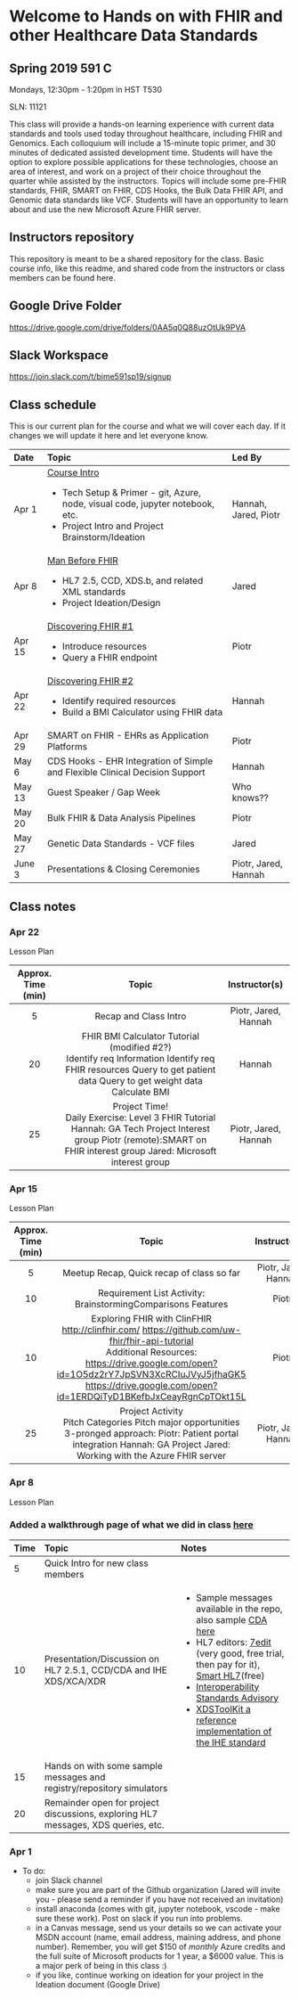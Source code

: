 # Welcome to Hands on with FHIR and other Healthcare Data Standards

## Spring 2019 591 C
Mondays, 12:30pm - 1:20pm in HST T530

SLN: 11121

This class will provide a hands-on learning experience with current data standards and tools used today throughout healthcare, including FHIR and Genomics. Each colloquium will include a 15-minute topic primer, and 30 minutes of dedicated assisted development time. Students will have the option to explore possible applications for these technologies, choose an area of interest, and work on a project of their choice throughout the quarter while assisted by the instructors. Topics will include some pre-FHIR standards, FHIR, SMART on FHIR, CDS Hooks, the Bulk Data FHIR API, and Genomic data standards like VCF. Students will have an opportunity to learn about and use the new Microsoft Azure FHIR server.

## Instructors repository
This repository is meant to be a shared repository for the class.  Basic course info, like this readme, and shared code from the instructors or class members can be found here.

## Google Drive Folder
https://drive.google.com/drive/folders/0AA5q0Q88uzOtUk9PVA

## Slack Workspace
https://join.slack.com/t/bime591sp19/signup

## Class schedule
This is our current plan for the course and what we will cover each day.  If it changes we will update it here and let everyone know.

|Date|Topic|Led By|
|:-------|:--------|:-----|
| Apr 1 | [Course Intro](#apr-1) <ul><li>Tech Setup & Primer - git, Azure, node, visual code, jupyter notebook, etc.</li><li>Project Intro and Project Brainstorm/Ideation</li></ul>|Hannah, Jared, Piotr|
|Apr 8 | [Man Before FHIR](#apr-8) <ul><li>HL7 2.5, CCD, XDS.b, and related XML standards</li><li>Project Ideation/Design</li></ul>| Jared |
| Apr 15 | [Discovering FHIR #1](#apr-15)<ul><li>Introduce resources</li><li>Query a FHIR endpoint</li></ul> | Piotr |
| Apr 22 | [Discovering FHIR #2](#apr-22) <ul><li>Identify required resources<li>Build a BMI Calculator using FHIR data</li></ul> | Hannah |
| Apr 29 | SMART on FHIR - EHRs as Application Platforms  | Piotr |
| May 6 | CDS Hooks - EHR Integration of Simple and Flexible Clinical Decision Support | Hannah |
| May 13 | Guest Speaker / Gap Week | Who knows?? |
| May 20 | Bulk FHIR & Data Analysis Pipelines | Piotr |
| May 27 | Genetic Data Standards - VCF files | Jared |
| June 3 | Presentations & Closing Ceremonies | Piotr, Jared, Hannah|

## Class notes
### Apr 22
Lesson Plan

|  **Approx. Time (min)** | **Topic** | **Instructor(s)** |
| :---: | :---: | :---: |
|  5 | Recap and Class Intro | Piotr, Jared, Hannah |
|  20 | FHIR BMI Calculator Tutorial (modified #2?)<br/>Identify req Information Identify req FHIR resources Query to get patient data Query to get weight data Calculate BMI | Hannah |
|  25 | Project Time!<br/>Daily Exercise: Level 3 FHIR Tutorial Hannah: GA Tech Project Interest group Piotr (remote):SMART on FHIR interest group Jared: Microsoft interest group | Piotr, Jared, Hannah |

### Apr 15
Lesson Plan

|  **Approx. Time (min)** | **Topic** | **Instructor(s)** |
| :---: | :---: | :---: |
|  5 | Meetup Recap, Quick recap of class so far | Piotr, Jared, Hannah |
|  10 | Requirement List Activity:<br/>BrainstormingComparisons Features | Piotr |
|  10 | Exploring FHIR with ClinFHIR<br/>http://clinfhir.com/ https://github.com/uw-fhir/fhir-api-tutorial<br/>Additional Resources:<br/>https://drive.google.com/open?id=1O5dz2rY7JpSVN3XcRCIuJVyJ5jfhaGK5 https://drive.google.com/open?id=1ERDQiTyD1BKefbJxCeayRgnCpTOkt15L | Piotr |
|  25 | Project Activity<br/>Pitch Categories Pitch major opportunities 3-pronged approach: Piotr: Patient portal integration Hannah: GA Project Jared: Working with the Azure FHIR server | Piotr, Jared, Hannah |

### Apr 8
Lesson Plan
### Added a walkthrough page of what we did in class [here](https://github.com/bhi-spring-591-2019/instructors/blob/master/HL7%20and%20XDSToolkit%20walkthrough.md)
|Time|Topic|Notes|
|:-------|:--------|:-----|
|5|Quick Intro for new class members||
|10|Presentation/Discussion on HL7 2.5.1, CCD/CDA and IHE XDS/XCA/XDR|<ul><li>Sample messages available in the repo, also sample [CDA here](https://github.com/chb/sample_ccdas/blob/master/HL7%20Samples/CCD.sample.xml)</li><li>HL7 editors: [7edit](http://www.7edit.com/home/index.php) (very good, free trial, then pay for it), [Smart HL7](http://smarthl7.com/)(free)</li><li>[Interoperability Standards Advisory](https://www.healthit.gov/isa/sites/isa/files/inline-files/2019ISAReferenceEdition.pdf)</li><li>[XDSToolKit a reference implementation of the IHE standard](https://github.com/usnistgov/iheos-toolkit2)</li>
|15|Hands on with some sample messages and registry/repository simulators|
|20|Remainder open for project discussions, exploring HL7 messages, XDS queries, etc.|

### Apr 1
- To do:
  - join Slack channel
  - make sure you are part of the Github organization (Jared will invite you - please send a reminder if you have not received an invitation)
  - install anaconda (comes with git, jupyter notebook, vscode - make sure these work). Post on slack if you run into problems.
  - in a Canvas message, send us your details so we can activate your MSDN account (name, email address, maining address, and phone number). Remember, you will get $150 of *monthly* Azure credits and the full suite of Microsoft products for 1 year, a $6000 value. This is a major perk of being in this class :)
  - if you like, continue working on ideation for your project in the Ideation document (Google Drive)
  
  
<!--stackedit_data:
eyJoaXN0b3J5IjpbMTMxNzA5NjY3XX0=
-->
